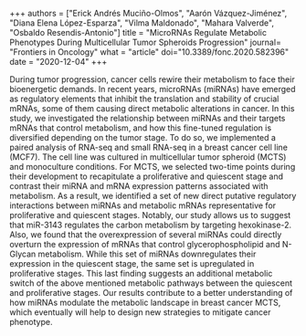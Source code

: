 +++ authors = ["Erick Andrés Muciño-Olmos", "Aarón Vázquez-Jiménez", "Diana Elena López-Esparza", "Vilma Maldonado", "Mahara Valverde", "Osbaldo Resendis-Antonio"] title = "MicroRNAs Regulate Metabolic Phenotypes During Multicellular Tumor Spheroids Progression" journal= "Frontiers in Oncology" what = "article" doi="10.3389/fonc.2020.582396" date = "2020-12-04" +++

During tumor progression, cancer cells rewire their metabolism to face their bioenergetic demands. In recent years, microRNAs (miRNAs) have emerged as regulatory elements that inhibit the translation and stability of crucial mRNAs, some of them causing direct metabolic alterations in cancer. In this study, we investigated the relationship between miRNAs and their targets mRNAs that control metabolism, and how this fine-tuned regulation is diversified depending on the tumor stage. To do so, we implemented a paired analysis of RNA-seq and small RNA-seq in a breast cancer cell line (MCF7). The cell line was cultured in multicellular tumor spheroid (MCTS) and monoculture conditions. For MCTS, we selected two-time points during their development to recapitulate a proliferative and quiescent stage and contrast their miRNA and mRNA expression patterns associated with metabolism. As a result, we identified a set of new direct putative regulatory interactions between miRNAs and metabolic mRNAs representative for proliferative and quiescent stages. Notably, our study allows us to suggest that miR-3143 regulates the carbon metabolism by targeting hexokinase-2. Also, we found that the overexpression of several miRNAs could directly overturn the expression of mRNAs that control glycerophospholipid and N-Glycan metabolism. While this set of miRNAs downregulates their expression in the quiescent stage, the same set is upregulated in proliferative stages. This last finding suggests an additional metabolic switch of the above mentioned metabolic pathways between the quiescent and proliferative stages. Our results contribute to a better understanding of how miRNAs modulate the metabolic landscape in breast cancer MCTS, which eventually will help to design new strategies to mitigate cancer phenotype.
 
